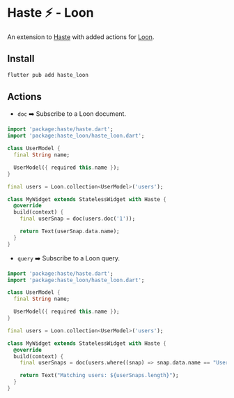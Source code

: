 # Haste ⚡️ - Loon

An extension to [Haste](https://github.com/danReynolds/haste/tree/main/packages/haste) with added actions for [Loon](https://github.com/danReynolds/loon).

## Install

```dart
flutter pub add haste_loon
```

## Actions

* `doc` ➡️ Subscribe to a Loon document.

```dart
import 'package:haste/haste.dart';
import 'package:haste_loon/haste_loon.dart';

class UserModel {
  final String name;

  UserModel({ required this.name });
}

final users = Loon.collection<UserModel>('users');

class MyWidget extends StatelessWidget with Haste {
  @override
  build(context) {
    final userSnap = doc(users.doc('1'));

    return Text(userSnap.data.name);
  }
}
```

* `query` ➡️ Subscribe to a Loon query.

```dart
import 'package:haste/haste.dart';
import 'package:haste_loon/haste_loon.dart';

class UserModel {
  final String name;

  UserModel({ required this.name });
}

final users = Loon.collection<UserModel>('users');

class MyWidget extends StatelessWidget with Haste {
  @override
  build(context) {
    final userSnaps = doc(users.where((snap) => snap.data.name == "User 1"));

    return Text("Matching users: ${userSnaps.length}");
  }
}
```